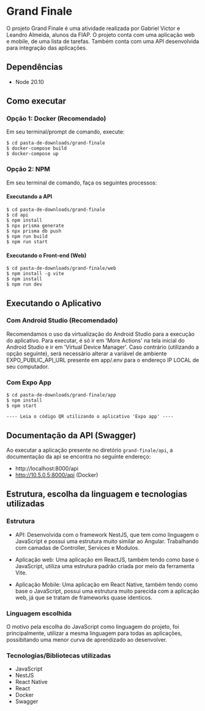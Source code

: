 # Grand Finale

O projeto Grand Finale é uma atividade realizada por Gabriel Victor e Leandro Almeida, alunos da FIAP. O projeto conta com uma aplicação web e mobile, de uma lista de tarefas. Também conta com uma API desenvolvida para integração das aplicações.

## Dependências

- Node 20.10

## Como executar

### Opção 1: Docker (Recomendado)

Em seu terminal/prompt de comando, execute:

```
$ cd pasta-de-downloads/grand-finale
$ docker-compose build
$ docker-compose up
```

### Opção 2: NPM

Em seu terminal de comando, faça os seguintes processos:

#### Executando a API

```
$ cd pasta-de-downloads/grand-finale
$ cd api
$ npm install
$ npx prisma generate
$ npx prisma db push
$ npm run build
$ npm run start
```

#### Executando o Front-end (Web)

```
$ cd pasta-de-downloads/grand-finale/web
$ npm install -g vite
$ npm install
$ npm run dev
```

## Executando o Aplicativo

### Com Android Studio (Recomendado)

Recomendamos o uso da virtualização do Android Studio para a execução do aplicativo. Para executar, é só ir em 'More Actions' na tela inicial do Android Studio e ir em 'Virtual Device Manager'. Caso contrário (utilizando a opção seguinte), será necessário alterar a variável de ambiente EXPO_PUBLIC_API_URL presente em app/.env para o endereço IP LOCAL de seu computador.

### Com Expo App

```
$ cd pasta-de-downloads/grand-finale/app
$ npm install
$ npm start

---- Leia o código QR utilizando o aplicativo 'Expo app' ----
```

## Documentação da API (Swagger)

Ao executar a aplicação presente no diretório `grand-finale/api`, a documentação da api se encontra no seguinte endereço:

- http://localhost:8000/api
- http://10.5.0.5:8000/api (Docker)

## Estrutura, escolha da linguagem e tecnologias utilizadas

### Estrutura

- API: Desenvolvida com o framework NestJS, que tem como linguagem o JavaScript e possui uma estrutura muito similar ao Angular. Trabalhando com camadas de Controller, Services e Modulos.

- Aplicação web: Uma aplicação em ReactJS, também tendo como base o JavaScript, utiliza uma estrutura padrão criada por meio da ferramenta Vite.

- Aplicação Mobile: Uma aplicação em React Native, também tendo como base o JavaScript, possui uma estrutura muito parecida com a aplicação web, já que se tratam de frameworks quase identicos.

### Linguagem escolhida

O motivo pela escolha do JavaScript como linguagem do projeto, foi principalmente, utilizar a mesma linguagem para todas as aplicações, possibitando uma menor curva de aprendizado ao desenvolver.

### Tecnologias/Bibliotecas utilizadas

- JavaScript
- NestJS
- React Native
- React
- Docker
- Swagger
